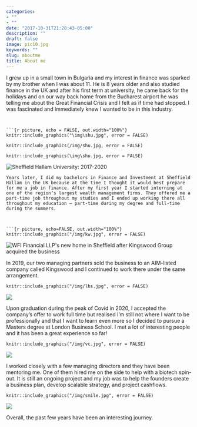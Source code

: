 ```yaml
---
categories:
- ""
- ""
date: "2017-10-31T21:28:43-05:00"
description: ""
draft: false
image: pic10.jpg
keywords: ""
slug: aboutme
title: About me
---
```


I grew up in a small town in Bulgaria and my interest in finance was sparked by my brother when I was about 11. He is 8 years older and also studied finance in the UK and after his first term at university, he came back for the holidays and on our way back home from the Bucharest airport he was telling me about the Great Financial Crisis and I felt as if time had stopped. I was fascinated and immediately knew I wanted to be in this industry.
```


```{r picture, echo = FALSE, out.width="100%"}
knitr::include_graphics("\img\shu.jpg", error = FALSE)
```
```{r picture, echo = FALSE, out.width="100%"}
knitr::include_graphics(/img/shu.jpg, error = FALSE)
```
```{r picture, echo = FALSE, out.width="100%"}
knitr::include_graphics(\img\shu.jpg, error = FALSE)
```

![Sheffield Hallam University: 2017-2020]("C:\Users\user\Documents\new_website\static\img\blogs\shu.jpg")

```
Years later, I did my bachelors in Finance and Investment at Sheffield Hallam in the UK because at the time I thought it would best prepare for me a job in finance. After my first year I started interning at one of the region’s largest wealth management firms. They offered me a part-time job throughout my studies and I ended up working there all throughout my education – part-time during my degree and full-time during the summers. 



```{r picture, echo=FALSE, out.width="100%"}
knitr::include_graphics("/img/kw.jpg", error = FALSE)
```

![WFI Financial LLP's new home in Sheffield after Kingswood Group acquired the business](C:\Users\user\Documents\new_website\static\img\kw.jpg)

In 2019, our two managing partners sold the business to an AIM-listed company called Kingswood and I continued to work there under the same arrangement.

```{r picture, echo=FALSE, out.width="100%"}
knitr::include_graphics("/img/lbs.jpg", error = FALSE)
```

![](C:\Users\user\Documents\new_website\static\img\lbs.jpg)

Upon graduation during the peak of Covid in 2020, I accepted the company’s offer to work full time but realised I’m still not where I want to be professionally and that I want to learn even more so I decided to pursue a Masters degree at London Business School. I met a lot of interesting people and it has been a great experience so far! 

```{r picture, echo=FALSE, out.width="100%"}
knitr::include_graphics("/img/vc.jpg", error = FALSE)
```

![](C:\Users\user\Documents\new_website\static\img\vc.jpg)

I worked closely with a few managing directors and they have been mentoring me. One of them hired me on the side to help with a biotech spin-out. It is still an ongoing project and my job was to help the founders create a business plan, develop scalable strategy, and project cashflows. 

```{r picture, echo=FALSE, out.width="100%"}
knitr::include_graphics("/img/smile.jpg", error = FALSE)
```
![](C:\Users\user\Documents\new_website\static\img\smile.jpg)

Overall, the past few years have been an interesting journey.

